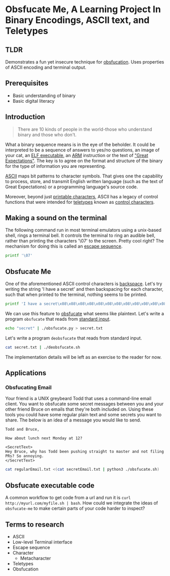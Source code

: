 # Obsfucate Me, A Learning Project In Binary Encodings, ASCII text, and Teletypes
## TLDR 
Demonstrates a fun yet insecure technique for [obsfucation](https://en.wikipedia.org/wiki/Obfuscation_(software)). Uses properties of ASCII encoding and terminal output.
## Prerequisites
- Basic understanding of binary
- Basic digital literacy
## Introduction
> There are 10 kinds of people in the world-those who understand binary and those who don't.

What a binary sequence means is in the eye of the beholder. It could be interpreted to be a sequence of answers to yes/no questions, an image of your cat, an [ELF executable](https://en.wikipedia.org/wiki/Executable_and_Linkable_Format), an [ARM](https://en.wikipedia.org/wiki/ARM_architecture_family) instruction or the text of ["Great Expectations"](https://en.wikipedia.org/wiki/Great_Expectations). The key is to agree on the format and structure of the binary for the type of information you are representing.

[ASCII](https://en.wikipedia.org/wiki/ASCII) maps bit patterns to character symbols. That gives one the capability to process, store, and transmit English written language (such as the text of Great Expectations) or a programming language's source code.

Moreover, beyond just [printable characters](https://en.wikipedia.org/wiki/Graphic_character), ASCII has a legacy of control functions that were intended for [teletypes](https://en.wikipedia.org/wiki/Teleprinter) known as [control characters](https://en.wikipedia.org/wiki/Control_character). 

## Making a sound on the terminal
The following command run in most terminal emulators using a unix-based shell, rings a terminal bell. It controls the terminal to ring an audible bell, rather than printing the characters '\07' to the screen. Pretty cool right? The mechanism for doing this is called an [escape sequence](https://en.wikipedia.org/wiki/Escape_sequence).
```bash
printf '\07'
```

## Obsfucate Me
One of the aforementioned ASCII control characters is [backspace](https://en.wikipedia.org/wiki/Backspace). Let's try writing the string 'I have a secret' and then backspacing for each character, such that when printed to the terminal, nothing seems to be printed.
```bash
printf 'I have a secret\x08\x08\x08\x08\x08\x08\x08\x08\x08\x08\x08\x08\x08\x08\x08'
```
We can use this feature to [obsfucate](https://en.wikipedia.org/wiki/Obfuscation_(software)) what seems like plaintext. Let's write a program `obsfucate` that reads from [standard input](https://en.wikipedia.org/wiki/Standard_streams).
```bash
echo "secret" | ./obsfucate.py > secret.txt
```

Let's write a program `deobsfucate` that reads from standard input.

```bash
cat secret.txt | ./deobsfucate.sh
```

The implementation details will be left as an exercise to the reader for now.

## Applications
### Obsfucating Email
Your friend is a UNIX greybeard Todd that uses a command-line email client. You want to obsfucate some secret messages between you and your other friend Bruce on emails that they're both included on. Using these tools you could have some regular plain text and some secrets you want to share. The below is an idea of a message you would like to send.
```
Todd and Bruce,

How about lunch next Monday at 12?

<SecretText>
Hey Bruce, why has Todd been pushing straight to master and not filing PRs? So annoying.
</SecretText>
```

```bash
cat regularEmail.txt <(cat secretEmail.txt | python3 ./obsfucate.sh)
```
## Obsfucate executable code
A common workflow to get code from a url and run it is `curl http://myurl.com/myfile.sh | bash`. How could we integrate the ideas of `obsfucate-me` to make certain parts of your code harder to inspect?

## Terms to research
- ASCII
- Low-level Terminal interface
- Escape sequence
- Character
  - Metacharacter
- Teletypes
- Obsfucation